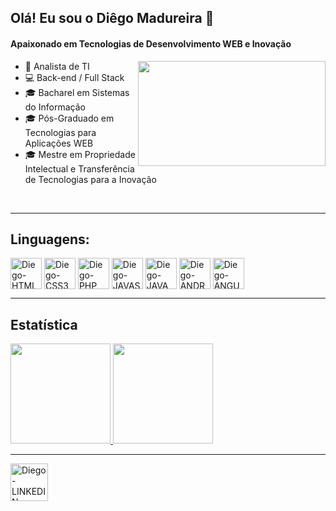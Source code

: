 ## Olá! Eu sou o Diêgo Madureira 👋

#### Apaixonado em Tecnologias de Desenvolvimento WEB e Inovação  

 <img align="right" width="300" height="168" src="https://c.tenor.com/GfSX-u7VGM4AAAAC/coding.gif">
 
- 💼 Analista de TI
- 💻 Back-end / Full Stack
- 🎓 Bacharel em Sistemas do Informação
- 🎓 Pós-Graduado em Tecnologias para Aplicações WEB
- 🎓 Mestre em Propriedade Intelectual e Transferência de Tecnologias para a Inovação
<br>
<hr>

## Linguagens:  
<div style="display inline_block">
<img align="center" alt="Diego-HTML" height="50" width"40" src="https://cdn.jsdelivr.net/gh/devicons/devicon/icons/html5/html5-plain-wordmark.svg">
<img align="center" alt="Diego-CSS3" height="50" width"40" src="https://cdn.jsdelivr.net/gh/devicons/devicon/icons/css3/css3-plain-wordmark.svg">
<img align="center" alt="Diego-PHP" height="50" width"40" src="https://cdn.jsdelivr.net/gh/devicons/devicon/icons/php/php-plain.svg">
<img align="center" alt="Diego-JAVASCRIPT" height="50" width"40" src="https://cdn.jsdelivr.net/gh/devicons/devicon/icons/javascript/javascript-plain.svg">
<img align="center" alt="Diego-JAVA" height="50" width"40" src="https://cdn.jsdelivr.net/gh/devicons/devicon/icons/java/java-original-wordmark.svg">
<img align="center" alt="Diego-ANDROID" height="50" width"40" src="https://cdn.jsdelivr.net/gh/devicons/devicon/icons/android/android-original-wordmark.svg">
<img align="center" alt="Diego-ANGULAR" height="50" width"40" src="https://cdn.jsdelivr.net/gh/devicons/devicon/icons/angularjs/angularjs-plain-wordmark.svg">
</div>
<hr>

## Estatística

 <div>
  <a href="https://github.com/diegomadureira2007">
  <img height="160em" src="https://github-readme-stats.vercel.app/api?username=diegomadureira2007&show_icons=true&theme=dark&include_all_commits=true&count_private=true">
  <img height="160em" src="https://github-readme-stats.vercel.app/api/top-langs/?username=diegomadureira2007&layout=compact&theme=dark">
 </a>
</div>
  <hr>
 <a href="https://www.linkedin.com/in/di%C3%AAgo-r-madureira-19025711b/" target="_blank">
  <img align="center" alt="Diego-LINKEDIN" height="60" width"40" src="https://cdn.jsdelivr.net/gh/devicons/devicon/icons/linkedin/linkedin-original.svg" target="_blank">
 </a>
 




